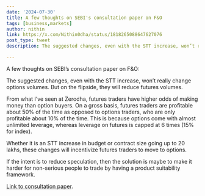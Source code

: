 ```yaml
---
date: '2024-07-30'
title: A few thoughts on SEBI's consultation paper on F&O
tags: [business,markets]
author: nithin
link: https://x.com/Nithin0dha/status/1818265088647627076
post_type: tweet
description: The suggested changes, even with the STT increase, won’t really change options volumes. But on the flipside, they will reduce futures volumes...

---
```


A few thoughts on SEBI’s consultation paper on F&O:

The suggested changes, even with the STT increase, won’t really change options volumes. But on the flipside, they will reduce futures volumes.

From what I’ve seen at Zerodha, futures traders have higher odds of making money than option buyers. On a gross basis, futures traders are profitable about 50% of the time as  opposed to options traders, who are only profitable about 10% of the time. This is because options come with almost unlimited leverage, whereas leverage on futures is capped at 6 times (15% for index).

Whether it is an STT increase in budget or contract size going up to 20 lakhs, these changes will incentivize futures traders to move to options.

If the intent is to reduce speculation, then the solution is maybe to make it harder for non-serious people to trade by having a product suitability framework.

[Link to consultation paper](https://www.sebi.gov.in/reports-and-statistics/reports/jul-2024/consultation-paper-on-measures-to-strengthen-index-derivatives-framework-for-increased-investor-protection-and-market-stability_85279.html).
